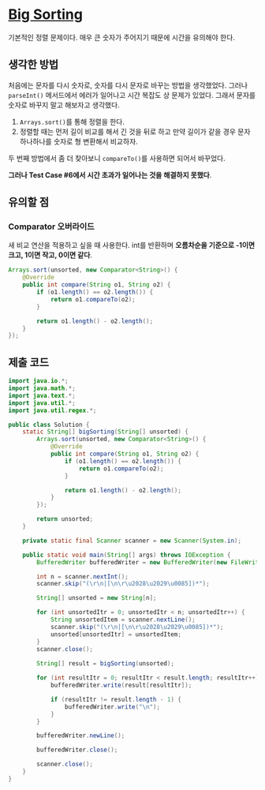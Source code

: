 # [Big Sorting](https://www.hackerrank.com/challenges/big-sorting/problem)
기본적인 정렬 문제이다. 매우 큰 숫자가 주어지기 때문에 시간을 유의해야 한다.

## 생각한 방법
처음에는 문자를 다시 숫자로, 숫자를 다시 문자로 바꾸는 방법을 생각했었다. 그러나 `parseInt()` 메서드에서 에러가 일어나고 시간 복잡도 상 문제가 있었다. 그래서 문자를 숫자로 바꾸지 말고 해보자고 생각했다.
1. `Arrays.sort()`를 통해 정렬을 한다.
2. 정렬할 때는 먼저 길이 비교를 해서 긴 것을 뒤로 하고 만약 길이가 같을 경우 문자 하나하나를 숫자로 형 변환해서 비교하자.

두 번째 방법에서 좀 더 찾아보니 `compareTo()`를 사용하면 되어서 바꾸었다. 

**그러나 Test Case #6에서 시간 초과가 일어나는 것을 해결하지 못했다**.
## 유의할 점

### Comparator 오버라이드
새 비교 연산을 적용하고 싶을 때 사용한다. int를 반환하며 **오름차순을 기준으로 -1이면 크고, 1이면 작고, 0이면 같다**.
``` java
Arrays.sort(unsorted, new Comparator<String>() {
    @Override
    public int compare(String o1, String o2) {
        if (o1.length() == o2.length()) {
            return o1.compareTo(o2);
        }

        return o1.length() - o2.length();
    }
});
```

## 제출 코드
``` java
import java.io.*;
import java.math.*;
import java.text.*;
import java.util.*;
import java.util.regex.*;

public class Solution {
    static String[] bigSorting(String[] unsorted) {
        Arrays.sort(unsorted, new Comparator<String>() {
            @Override
            public int compare(String o1, String o2) {
                if (o1.length() == o2.length()) {
                    return o1.compareTo(o2);
                }

                return o1.length() - o2.length();
            }
        });

        return unsorted;
    }

    private static final Scanner scanner = new Scanner(System.in);

    public static void main(String[] args) throws IOException {
        BufferedWriter bufferedWriter = new BufferedWriter(new FileWriter(System.getenv("OUTPUT_PATH")));

        int n = scanner.nextInt();
        scanner.skip("(\r\n|[\n\r\u2028\u2029\u0085])*");

        String[] unsorted = new String[n];

        for (int unsortedItr = 0; unsortedItr < n; unsortedItr++) {
            String unsortedItem = scanner.nextLine();
            scanner.skip("(\r\n|[\n\r\u2028\u2029\u0085])*");
            unsorted[unsortedItr] = unsortedItem;
        }
        scanner.close();
        
        String[] result = bigSorting(unsorted);

        for (int resultItr = 0; resultItr < result.length; resultItr++) {
            bufferedWriter.write(result[resultItr]);

            if (resultItr != result.length - 1) {
                bufferedWriter.write("\n");
            }
        }

        bufferedWriter.newLine();

        bufferedWriter.close();

        scanner.close();
    }
}
```
